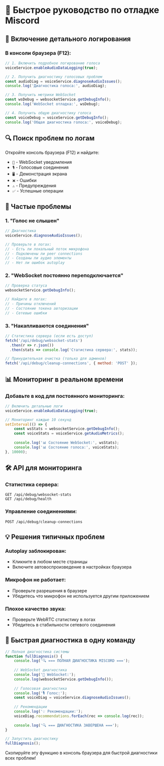 # 🚀 Быстрое руководство по отладке Miscord

## 🔧 Включение детального логирования

### В консоли браузера (F12):

```javascript
// 1. Включить подробное логирование голоса
voiceService.enableAudioDataLogging(true);

// 2. Получить диагностику голосовых проблем
const audioDiag = voiceService.diagnoseAudioIssues();
console.log('Диагностика голоса:', audioDiag);

// 3. Получить метрики WebSocket
const wsDebug = websocketService.getDebugInfo();
console.log('WebSocket отладка:', wsDebug);

// 4. Получить общую диагностику голоса
const voiceDebug = voiceService.getDebugInfo();
console.log('Общая диагностика голоса:', voiceDebug);
```

## 🔍 Поиск проблем по логам

Откройте консоль браузера (F12) и найдите:

- `🔔` - WebSocket уведомления
- `🎙️` - Голосовые соединения  
- `🖥️` - Демонстрация экрана
- `❌` - Ошибки
- `⚠️` - Предупреждения
- `✅` - Успешные операции

## 🚨 Частые проблемы

### 1. "Голос не слышен"
```javascript
// Диагностика
voiceService.diagnoseAudioIssues();

// Проверьте в логах:
// - Есть ли локальный поток микрофона
// - Подключены ли peer connections  
// - Созданы ли аудио элементы
// - Нет ли ошибок autoplay
```

### 2. "WebSocket постоянно переподключается"
```javascript
// Проверка статуса
websocketService.getDebugInfo();

// Найдите в логах:
// - Причины отключений
// - Состояние токена авторизации
// - Сетевые ошибки
```

### 3. "Накапливаются соединения"
```javascript
// Статистика сервера (если есть доступ)
fetch('/api/debug/websocket-stats')
  .then(r => r.json())
  .then(stats => console.log('Статистика сервера:', stats));

// Принудительная очистка (только для админов)
fetch('/api/debug/cleanup-connections', { method: 'POST' });
```

## 📊 Мониторинг в реальном времени

### Добавьте в код для постоянного мониторинга:

```javascript
// Включить детальные логи
voiceService.enableAudioDataLogging(true);

// Мониторинг каждые 10 секунд
setInterval(() => {
    const wsStats = websocketService.getDebugInfo();
    const voiceStats = voiceService.getAudioMetrics();
    
    console.log('📊 Состояние WebSocket:', wsStats);
    console.log('📊 Состояние голоса:', voiceStats);
}, 10000);
```

## 🛠️ API для мониторинга

### Статистика сервера:
```
GET /api/debug/websocket-stats
GET /api/debug/health
```

### Управление соединениями:
```
POST /api/debug/cleanup-connections
```

## 💡 Решения типичных проблем

### Autoplay заблокирован:
- Кликните в любом месте страницы
- Включите автовоспроизведение в настройках браузера

### Микрофон не работает:
- Проверьте разрешения в браузере
- Убедитесь что микрофон не используется другим приложением

### Плохое качество звука:
- Проверьте WebRTC статистику в логах
- Убедитесь в стабильности сетевого соединения

## 🎯 Быстрая диагностика в одну команду

```javascript
// Полная диагностика системы
function fullDiagnosis() {
    console.log('🔍 === ПОЛНАЯ ДИАГНОСТИКА MISCORD ===');
    
    // WebSocket диагностика
    console.log('🔔 WebSocket:');
    console.log(websocketService.getDebugInfo());
    
    // Голосовая диагностика
    console.log('🎙️ Голос:');
    const voiceDiag = voiceService.diagnoseAudioIssues();
    
    // Рекомендации
    console.log('💡 Рекомендации:');
    voiceDiag.recommendations.forEach(rec => console.log(rec));
    
    console.log('🔍 === ДИАГНОСТИКА ЗАВЕРШЕНА ===');
}

// Запустить диагностику
fullDiagnosis();
```

Скопируйте эту функцию в консоль браузера для быстрой диагностики всех проблем!